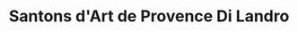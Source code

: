 ---
title: "Santons d'Art de Provence Di Landro"
url: /aubagne/santons-dart-de-provence-di-landro/
shop: shop
---